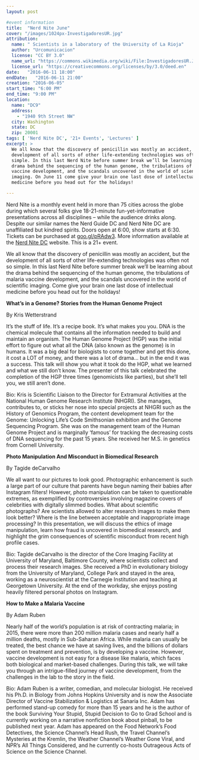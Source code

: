 ```yaml
---
layout: post

#event information
title:  "Nerd Nite June"
cover: "/images/1024px-InvestigadoresUR.jpg"
attribution:
  name: " Scientists in a laboratory of the University of La Rioja"
  author: "Urcomunicacion"
  license: "CC BY 3.0"
  name_url: "https://commons.wikimedia.org/wiki/File:InvestigadoresUR.JPG"
  license_url: "https://creativecommons.org/licenses/by/3.0/deed.en"
date:   "2016-06-11 18:00"
endDate:   "2016-06-11 21:00"
creation: "2016-06-05"
start_time: "6:00 PM"
end_time: "9:00 PM"
location:
  name: "DC9"
  address:
    - "1940 9th Street NW"
  city: Washington
  state: DC
  zip: 20001
tags: [ 'Nerd Nite DC', '21+ Events', 'Lectures' ]
excerpt: >
  We all know that the discovery of penicillin was mostly an accident, but the
  development of all sorts of other life-extending technologies was often not so
  simple. In this last Nerd Nite before summer break we’ll be learning about the
  drama behind the sequencing of the human genome, the tribulations of malaria
  vaccine development, and the scandals uncovered in the world of scientific
  imaging. On June 11 come give your brain one last dose of intellectual
  medicine before you head out for the holidays!

---
```


Nerd Nite is a monthly event held in more than 75 cities across the globe
during which several folks give 18-21-minute fun-yet-informative
presentations across all disciplines – while the audience drinks along.
Despite our similar names the Nerd Guide DC and Nerd Nite DC are
unaffiliated but kindred spirits. Doors open at 6:00, show starts
at 6:30. Tickets can be purchased at [goo.gl/pRAdw3](https://goo.gl/pRAdw3).
More information available at the [Nerd Nite DC](https://dc.nerdnite.com)
website. This is a 21+ event.

We all know that the discovery of penicillin was mostly an accident, but the
development of all sorts of other life-extending technologies was often not so
simple. In this last Nerd Nite before summer break we’ll be learning about the
drama behind the sequencing of the human genome, the tribulations of malaria
vaccine development, and the scandals uncovered in the world of scientific
imaging. Come give your brain one last dose of intellectual medicine before you
head out for the holidays!

**What’s in a Genome? Stories from the Human Genome Project**

By Kris Wetterstrand

It’s the stuff of life. It’s a recipe book. It’s what makes you you. DNA is the
chemical molecule that contains all the information needed to build and maintain
an organism. The Human Genome Project (HGP) was the initial effort to figure out
what all the DNA (also known as the genome) is in humans. It was a big deal for
biologists to come together and get this done, it cost a LOT of money, and there
was a lot of drama... but in the end it was a success. This talk will show you
what it took do the HGP, what we learned and what we still don’t know. The
presenter of this talk celebrated the completion of the HGP three times
(genomicists like parties), but she’ll tell you, we still aren’t done.

Bio: Kris is Scientific Liaison to the Director for Extramural Activities at the
National Human Genome Research Institute (NHGRI).  She manages, contributes to,
or sticks her nose into special projects at NHGRI such as the History of
Genomics Program, the content development team for the Genome: Unlocking Life’s
Code Smithsonian exhibition and the Genome Sequencing Program. She was on the
management team of the Human Genome Project and is marginally ‘famous’ for
tracking the decreasing costs of DNA sequencing for the past 15 years.  She
received her M.S. in genetics from Cornell University.

**Photo Manipulation And Misconduct in Biomedical Research**

By Tagide deCarvalho

We all want to our pictures to look good. Photographic enhancement is such a
large part of our culture that parents have begun naming their babies after
Instagram filters! However, photo manipulation can be taken to questionable
extremes, as exemplified by controversies involving magazine covers of
celebrities with digitally slimmed bodies. What about scientific photographs?
Are scientists allowed to alter research images to make them look better? Where
is the line between acceptable and inappropriate image processing? In this
presentation, we will discuss the ethics of image manipulation, learn how fraud
is uncovered in biomedical research, and highlight the grim consequences of
scientific misconduct from recent high profile cases.

Bio: Tagide deCarvalho is the director of the Core Imaging Facility at
University of Maryland, Baltimore County, where scientists collect and process
their research images. She received a PhD in evolutionary biology from the
University of Maryland, College Park and stayed in the area, working as a
neuroscientist at the Carnegie Institution and teaching at Georgetown
University. At the end of the workday, she enjoys posting heavily filtered
personal photos on Instagram.

**How to Make a Malaria Vaccine**

By Adam Ruben

Nearly half of the world’s population is at risk of contracting malaria; in
2015, there were more than 200 million malaria cases and nearly half a million
deaths, mostly in Sub-Saharan Africa. While malaria can usually be treated, the
best chance we have at saving lives, and the billions of dollars spent on
treatment and prevention, is by developing a vaccine. However, vaccine
development is not easy for a disease like malaria, which faces both biological
and market-based challenges. During this talk, we will take you through an
intrigue-filled journey of vaccine development, from the challenges in the lab
to the story in the field.

Bio: Adam Ruben is a writer, comedian, and molecular biologist.  He received his
Ph.D. in Biology from Johns Hopkins University and is now the Associate Director
of Vaccine Stabilization & Logistics at Sanaria Inc.  Adam has performed
stand-up comedy for more than 15 years and he is the author of the book
Surviving Your Stupid, Stupid Decision to Go to Grad School and is currently
working on a narrative nonfiction book about pinball, to be published next year.
Adam has appeared on the Food Network’s Food Detectives, the Science Channel’s
Head Rush, the Travel Channel’s Mysteries at the Kremlin, the Weather Channel’s
Weather Gone Viral, and NPR’s All Things Considered, and he currently co-hosts
Outrageous Acts of Science​ on the Science Channel.
